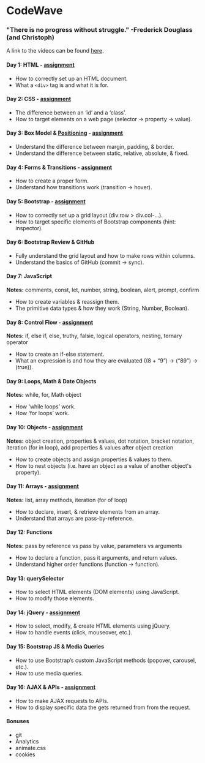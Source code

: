 # CodeWave

### "There is no progress without struggle." -Frederick Douglass (and Christoph)

A link to the videos can be found [here](https://drive.google.com/folderview?id=0B2uG81JQ0lFLWGZ4NUVjakRUSU0&usp=sharing).

#### Day 1: HTML - [assignment](https://github.com/BeachCodersAcademy/CodeWave/blob/master/assignments/html.md)
* How to correctly set up an HTML document.	
* What a `<div>` tag is and what it is for.

#### Day 2: CSS - [assignment](https://github.com/BeachCodersAcademy/CodeWave/blob/master/assignments/css.md)
* The difference between an ‘id’ and a ‘class’.
* How to target elements on a web page (selector -> property -> value).

#### Day 3: Box Model & [Positioning](https://github.com/BeachCodersAcademy/CodeWave/blob/master/notes/positioning.md)  - [assignment](https://github.com/BeachCodersAcademy/CodeWave/blob/master/assignments/box_model_and_positioning.md)
* Understand the difference between margin, padding, & border.
* Understand the difference between static, relative, absolute, & fixed.

#### Day 4: Forms & Transitions - [assignment](https://github.com/BeachCodersAcademy/CodeWave/blob/master/assignments/forms_and_transitions.md)
* How to create a proper form.
* Understand how transitions work (transition -> hover).

#### Day 5: Bootstrap - [assignment](https://github.com/BeachCodersAcademy/CodeWave/blob/master/assignments/bootstrap.md)
* How to correctly set up a grid layout (div.row > div.col-...).
* How to target specific elements of Bootstrap components (hint: inspector).

#### Day 6: Bootstrap Review & GitHub
* Fully understand the grid layout and how to make rows within columns.
* Understand the basics of GitHub (commit -> sync).

#### Day 7: JavaScript
**Notes:** comments, const, let, number, string, boolean, alert, prompt, confirm
* How to create variables & reassign them.
* The primitive data types & how they work (String, Number, Boolean).

#### Day 8: Control Flow - [assignment](https://github.com/BeachCodersAcademy/CodeWave/blob/master/assignments/control_flow.md)
**Notes:** if, else if, else, truthy, falsie, logical operators, nesting, ternary operator
* How to create an if-else statement.
* What an expression is and how they are evaluated ((8 + “9”) -> (“89”) -> (true)).

#### Day 9: Loops, Math & Date Objects
**Notes:** while, for, Math object
* How ‘while loops’ work.
* How ‘for loops’ work.

#### Day 10: Objects - [assignment](https://github.com/BeachCodersAcademy/CodeWave/blob/master/assignments/objects.md)
**Notes:** object creation, properties & values, dot notation, bracket notation, iteration (for in loop), add properties & values after object creation
* How to create objects and assign properties & values to them.
* How to nest objects (i.e. have an object as a value of another object's property).

#### Day 11: Arrays - [assignment](https://github.com/BeachCodersAcademy/CodeWave/blob/master/assignments/arrays.md)
**Notes:** list, array methods, iteration (for of loop)
* How to declare, insert, & retrieve elements from an array.
* Understand that arrays are pass-by-reference.

#### Day 12: Functions
**Notes:** pass by reference vs pass by value, parameters vs arguments
* How to declare a function, pass it arguments, and return values.
* Understand higher order functions (function -> function).

#### Day 13: querySelector
* How to select HTML elements (DOM elements) using JavaScript.
* How to modify those elements.

#### Day 14: jQuery - [assignment](https://github.com/BeachCodersAcademy/CodeWave/blob/master/assignments/jquery.md)
* How to select, modify, & create HTML elements using jQuery.
* How to handle events (click, mouseover, etc.).

#### Day 15: Bootstrap JS & Media Queries
* How to use Bootstrap’s custom JavaScript methods (popover, carousel, etc.).
* How to use media queries.

#### Day 16: AJAX & APIs - [assignment](https://github.com/BeachCodersAcademy/CodeWave/blob/master/assignments/apis.md)
* How to make AJAX requests to APIs.
* How to display specific data the gets returned from from the request.

#### Bonuses
* git
* Analytics
* animate.css
* cookies
